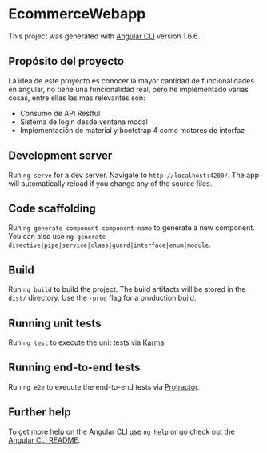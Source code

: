 # EcommerceWebapp

This project was generated with [Angular CLI](https://github.com/angular/angular-cli) version 1.6.6.

## Propósito del proyecto
La idea de este proyecto es conocer la mayor cantidad de funcionalidades en angular, no tiene una funcionalidad real, pero he implementado varias cosas, entre ellas las mas relevantes son:
- Consumo de API Restful
- Sistema de login desde ventana modal
- Implementación de material y bootstrap 4 como motores de interfaz

## Development server

Run `ng serve` for a dev server. Navigate to `http://localhost:4200/`. The app will automatically reload if you change any of the source files.

## Code scaffolding

Run `ng generate component component-name` to generate a new component. You can also use `ng generate directive|pipe|service|class|guard|interface|enum|module`.

## Build

Run `ng build` to build the project. The build artifacts will be stored in the `dist/` directory. Use the `-prod` flag for a production build.

## Running unit tests

Run `ng test` to execute the unit tests via [Karma](https://karma-runner.github.io).

## Running end-to-end tests

Run `ng e2e` to execute the end-to-end tests via [Protractor](http://www.protractortest.org/).

## Further help

To get more help on the Angular CLI use `ng help` or go check out the [Angular CLI README](https://github.com/angular/angular-cli/blob/master/README.md).
